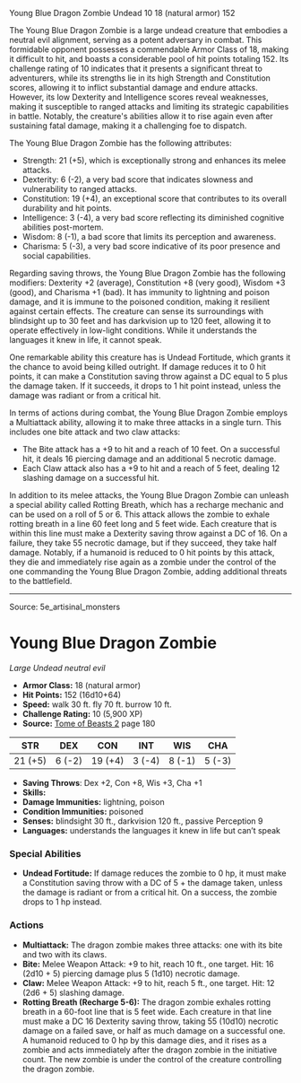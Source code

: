 <MonsterName/>Young Blue Dragon Zombie</MonsterName>
<CreatureType/>Undead</CreatureType>
<CR/>10</CR>
<AC/>18 (natural armor)</AC>
<HP/>152</HP>
<summary>The Young Blue Dragon Zombie is a large undead creature that embodies a neutral evil alignment, serving as a potent adversary in combat. This formidable opponent possesses a commendable Armor Class of 18, making it difficult to hit, and boasts a considerable pool of hit points totaling 152. Its challenge rating of 10 indicates that it presents a significant threat to adventurers, while its strengths lie in its high Strength and Constitution scores, allowing it to inflict substantial damage and endure attacks. However, its low Dexterity and Intelligence scores reveal weaknesses, making it susceptible to ranged attacks and limiting its strategic capabilities in battle. Notably, the creature's abilities allow it to rise again even after sustaining fatal damage, making it a challenging foe to dispatch.</summary>

<detail>

The Young Blue Dragon Zombie has the following attributes: 
- Strength: 21 (+5), which is exceptionally strong and enhances its melee attacks.
- Dexterity: 6 (-2), a very bad score that indicates slowness and vulnerability to ranged attacks.
- Constitution: 19 (+4), an exceptional score that contributes to its overall durability and hit points.
- Intelligence: 3 (-4), a very bad score reflecting its diminished cognitive abilities post-mortem. 
- Wisdom: 8 (-1), a bad score that limits its perception and awareness.
- Charisma: 5 (-3), a very bad score indicative of its poor presence and social capabilities.

Regarding saving throws, the Young Blue Dragon Zombie has the following modifiers: Dexterity +2 (average), Constitution +8 (very good), Wisdom +3 (good), and Charisma +1 (bad). It has immunity to lightning and poison damage, and it is immune to the poisoned condition, making it resilient against certain effects. The creature can sense its surroundings with blindsight up to 30 feet and has darkvision up to 120 feet, allowing it to operate effectively in low-light conditions. While it understands the languages it knew in life, it cannot speak.

One remarkable ability this creature has is Undead Fortitude, which grants it the chance to avoid being killed outright. If damage reduces it to 0 hit points, it can make a Constitution saving throw against a DC equal to 5 plus the damage taken. If it succeeds, it drops to 1 hit point instead, unless the damage was radiant or from a critical hit.

In terms of actions during combat, the Young Blue Dragon Zombie employs a Multiattack ability, allowing it to make three attacks in a single turn. This includes one bite attack and two claw attacks:
- The Bite attack has a +9 to hit and a reach of 10 feet. On a successful hit, it deals 16 piercing damage and an additional 5 necrotic damage.
- Each Claw attack also has a +9 to hit and a reach of 5 feet, dealing 12 slashing damage on a successful hit.

In addition to its melee attacks, the Young Blue Dragon Zombie can unleash a special ability called Rotting Breath, which has a recharge mechanic and can be used on a roll of 5 or 6. This attack allows the zombie to exhale rotting breath in a line 60 feet long and 5 feet wide. Each creature that is within this line must make a Dexterity saving throw against a DC of 16. On a failure, they take 55 necrotic damage, but if they succeed, they take half damage. Notably, if a humanoid is reduced to 0 hit points by this attack, they die and immediately rise again as a zombie under the control of the one commanding the Young Blue Dragon Zombie, adding additional threats to the battlefield.</detail>



---

Source: 5e_artisinal_monsters

# Young Blue Dragon Zombie

*Large* *Undead* *neutral evil*

- **Armor Class:** 18 (natural armor)
- **Hit Points:** 152 (16d10+64)
- **Speed:** walk 30 ft. fly 70 ft. burrow 10 ft.
- **Challenge Rating:** 10 (5,900 XP)
- **Source:** [Tome of Beasts 2](https://koboldpress.com/kpstore/product/tome-of-beasts-2-for-5th-edition) page 180

| STR | DEX | CON | INT | WIS | CHA |
| --- | --- | --- | --- | --- | --- |
| 21 (+5) | 6 (-2) | 19 (+4) | 3 (-4) | 8 (-1) | 5 (-3) |

- **Saving Throws**: Dex +2, Con +8, Wis +3, Cha +1
- **Skills:** 
- **Damage Immunities:** lightning, poison
- **Condition Immunities:** poisoned
- **Senses:** blindsight 30 ft., darkvision 120 ft., passive Perception 9
- **Languages:** understands the languages it knew in life but can’t speak

### Special Abilities

- **Undead Fortitude:** If damage reduces the zombie to 0 hp, it must make a Constitution saving throw with a DC of 5 + the damage taken, unless the damage is radiant or from a critical hit. On a success, the zombie drops to 1 hp instead.

### Actions

- **Multiattack:** The dragon zombie makes three attacks: one with its bite and two with its claws.
- **Bite:** Melee Weapon Attack: +9 to hit, reach 10 ft., one target. Hit: 16 (2d10 + 5) piercing damage plus 5 (1d10) necrotic damage.
- **Claw:** Melee Weapon Attack: +9 to hit, reach 5 ft., one target. Hit: 12 (2d6 + 5) slashing damage.
- **Rotting Breath (Recharge 5-6):** The dragon zombie exhales rotting breath in a 60-foot line that is 5 feet wide. Each creature in that line must make a DC 16 Dexterity saving throw, taking 55 (10d10) necrotic damage on a failed save, or half as much damage on a successful one. A humanoid reduced to 0 hp by this damage dies, and it rises as a zombie and acts immediately after the dragon zombie in the initiative count. The new zombie is under the control of the creature controlling the dragon zombie.




